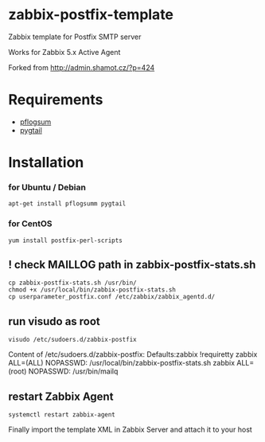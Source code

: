 # zabbix-postfix-template
Zabbix template for Postfix SMTP server

Works for Zabbix 5.x Active Agent

Forked from http://admin.shamot.cz/?p=424

# Requirements
* [pflogsum](http://jimsun.linxnet.com/postfix_contrib.html)
* [pygtail](https://pypi.org/project/pygtail/)

# Installation

### for Ubuntu / Debian
    apt-get install pflogsumm pygtail

### for CentOS
    yum install postfix-perl-scripts
    
## ! check MAILLOG path in zabbix-postfix-stats.sh
    cp zabbix-postfix-stats.sh /usr/bin/
    chmod +x /usr/local/bin/zabbix-postfix-stats.sh
    cp userparameter_postfix.conf /etc/zabbix/zabbix_agentd.d/

## run visudo as root
    visudo /etc/sudoers.d/zabbix-postfix

Content of /etc/sudoers.d/zabbix-postfix:
    Defaults:zabbix !requiretty
    zabbix ALL=(ALL) NOPASSWD: /usr/local/bin/zabbix-postfix-stats.sh
    zabbix ALL=(root) NOPASSWD: /usr/bin/mailq

## restart Zabbix Agent
    systemctl restart zabbix-agent

Finally import the template XML in Zabbix Server and attach it to your host
